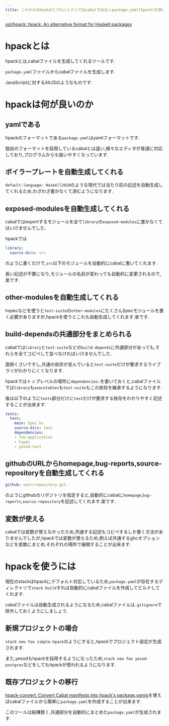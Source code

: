 ```yaml
---
title: これからのHaskellプロジェクトではcabalではなくpackage.yaml(hpack)を使いましょう
---
```


[sol/hpack: hpack: An alternative format for Haskell packages](https://github.com/sol/hpack)

# hpackとは

hpackとは,cabalファイルを生成してくれるツールです.

`package.yaml`ファイルからcabalファイルを生成します.

JavaScriptに対するAltJSのようなものです.

# hpackは何が良いのか

## yamlである

hpackのフォーマットである`package.yaml`はyamlフォーマットです.

独自のフォーマットを採用しているcabalとは違い,様々なエディタが普通に対応しており,プログラムからも扱いやすくなっています.

## ボイラープレートを自動生成してくれる

`default-language: Haskell2010`のような現代では当たり前の記述を自動生成してくれるため,わざわざ書かなくて済むようになります.

## exposed-modulesを自動生成してくれる

cabalではexportするモジュールを全て`library`の`exposed-modules`に書かなくてはいけませんでした.

hpackでは

~~~yaml
library:
  source-dirs: src
~~~

のように書くだけで,`src`以下のモジュールを自動的にcabalに書いてくれます.

長い記述が不要になり,モジュールの名前が変わっても自動的に変更されるので,楽です.

## other-modulesを自動生成してくれる

hspecなどを使うと`test-suite`の`other-modules`にたくさんSpecモジュールを書く必要がありますが,hpackを使うとこれも自動生成してくれます.楽です.

## build-dependsの共通部分をまとめられる

cabalでは`library`と`test-suite`などの`build-depends`に共通部分があっても,それらを全てコピペして並べなければいけませんでした.

面倒くさいですし,共通の依存が並んでいると`test-suite`だけが要求するライブラリがわかりにくくなります.

hpackではトップレベルの場所に`dependencies:`を書いておくと,cabalファイルでは`library`も`executables`も`test-suite`もこの依存を継承するようになります.

後は以下のように`tests`部分だけに`test`だけが要求する依存をわかりやすく記述することが出来ます.

~~~yaml
tests:
  test:
    main: Spec.hs
    source-dirs: test
    dependencies:
    - foo-application
    - hspec
    - yesod-test
~~~

## githubのURLからhomepage,bug-reports,source-repositoryを自動生成してくれる

~~~yaml
github: user/repository.git
~~~

のようにgithubのリポジトリを指定すると,自動的にcabalに`homepage`,`bug-reports`,`source-repository`を記述してくれます.楽です.

## 変数が使える

cabalでは変数が使えなかったため,共通する記述もコピペするしか書く方法がありませんでしたが,hpackでは変数が使えるため,例えば共通するghcオプションなどを変数にまとめ,それぞれの場所で展開することが出来ます.

# hpackを使うには

現在のstackはhpackにデフォルト対応しているため,`package.yaml`が存在するディレクトリで`stack build`すれば自動的にcabalファイルを作成してビルドしてくれます.

cabalファイルは自動生成されるようになるため,cabalファイルは`.gitignore`で除外しておくようにしましょう.

## 新規プロジェクトの場合

`stack new foo simple-hpack`のようにすると,hpackでプロジェクト設定が生成されます.

また,yesodもhpackを採用するようになったため,`stack new foo yesod-postgres`などをしてもhpackが使われるようになります.

## 既存プロジェクトの移行

[hpack-convert: Convert Cabal manifests into hpack's package.yamls](http://hackage.haskell.org/package/hpack-convert)を使えばcabalファイルから簡単に`package.yaml`を作成することが出来ます.

このツールは結構賢く,共通部分を自動的にまとめた`package.yaml`が生成されます.
